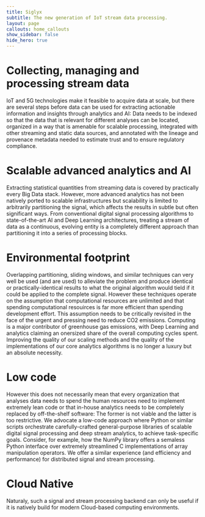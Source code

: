 ```yaml
---
title: Siglyx
subtitle: The new generation of IoT stream data processing.
layout: page
callouts: home_callouts
show_sidebar: false
hide_hero: true
---
```


# Collecting, managing and processing stream data

IoT and 5G technologies make it feasible to acquire data at scale, but
there are several steps before data can be used for extracting
actionable information and insights through analytics and AI:
Data needs to be indexed so that the data that is relevant for
different analyses can be located, organized in a way that is amenable
for scalable processing, integrated with other streaming and static
data sources, and annotated with the lineage and provenace metadata
needed to estimate trust and to ensure regulatory compliance.


# Scalable advanced analytics and AI

Extracting statistical quantities from streaming data is covered by
practically every Big Data stack. However, more advanced analytics has
not been natively ported to scalable infrastructures but scalability
is limited to arbitrarily partitioning the signal, which affects the
results in subtle but often significant ways. From conventional
digital signal processing algorithms to state-of-the-art AI and Deep
Learning architectures, treating a stream of data as a continuous,
evolving entity is a completely different approach than partitioning
it into a series of processing blocks.


# Environmental footprint

Overlapping partitioning, sliding windows, and similar techniques can
very well be used (and are used) to alleviate the problem and produce
identical or practically-identical results to what the original
algorithm would tield if it could be applied to the complete signal.
However these techniques operate on the assumption that computational
resources are unlimited and that spending computational resouirces is
far more efficient than spending development effort. This assumption
needs to be critically revisited in the face of the urgent and
pressing need to reduce CO2 emissions. Computing is a major
contributor of greenhouse gas emissions, with Deep Learning and
analytics claiming an onersized share of the overall computing cycles
spent. Improving the quality of our scaling methods and the quality of
the implementations of our core analytics algorithms is no longer a
luxury but an absolute necessity.


# Low code

However this does not necessarily mean that every organization that
analyses data needs to spend the human resources need to implement
extremely lean code or that in-house analytics needs to be completely
replaced by off-the-shelf software: The former is not viable and the
latter is too restrictive. We advocate a low-code approach where
Python or similar scripts orchestrate carefully-crafted
general-purpose libraries of scalable digital signal processing and
deep stream analytics, to achieve task-specific goals. Consider, for
example, how the NumPy library offers a semaless Python interface over
extremely streamlined C implementations of array manipulation
operators. We offer a similar experience (and efficiency and
performance) for distributed signal and stream processing.


# Cloud Native

Naturaly, such a signal and stream processing backend can only be
useful if it is natively build for modern Cloud-based computing
environments.
